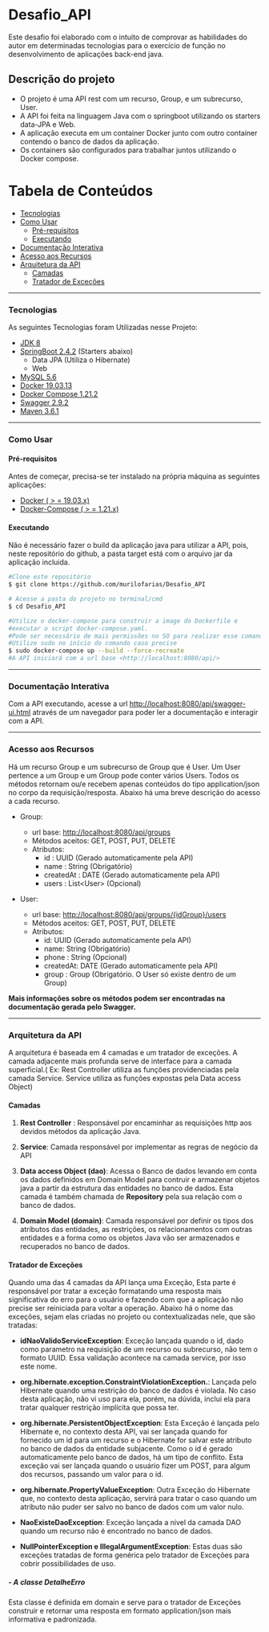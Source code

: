 # Desafio_API
Este desafio foi elaborado com o intuito de comprovar as habilidades do autor em determinadas tecnologias para o exercício
de função no desenvolvimento de aplicações back-end java.

## Descrição do projeto
* O projeto é uma API rest com um recurso, Group, e um subrecurso, User.
* A API foi feita na linguagem Java com o springboot utilizando os starters data-JPA e Web.
* A aplicação executa em um container Docker junto com outro container contendo o banco de dados da aplicação. 
* Os containers são configurados para trabalhar juntos utilizando o Docker compose.

Tabela de Conteúdos
=================
<!--ts-->
* [Tecnologias](#tecnologias)
* [Como Usar](#como-usar)
    * [Pré-requisitos](#pré-requisitos)
    * [Executando](#executando)
* [Documentação Interativa](#documentação-Interativa)
* [Acesso aos Recursos](#acesso-aos-recursos)
* [Arquitetura da API](#arquitetura-da-api)
  * [Camadas](#camadas)
  * [Tratador de Exceções](#tratador-de-exceções)
<!--te-->

---
### Tecnologias
As seguintes Tecnologias foram Utilizadas nesse Projeto:
* [JDK 8](https://www.oracle.com/br/java/technologies/javase/javase-jdk8-downloads.html)
* [SpringBoot 2.4.2](https://start.spring.io/) (Starters abaixo)
  * Data JPA (Utiliza o Hibernate)
  * Web
* [MySQL 5.6](https://www.mysql.com/)
* [Docker 19.03.13](https://www.docker.com/)
* [Docker Compose 1.21.2](https://docs.docker.com/compose/)
* [Swagger 2.9.2](https://swagger.io/)
* [Maven 3.6.1](https://maven.apache.org/)

---
### Como Usar

#### Pré-requisitos
Antes de começar, precisa-se ter instalado na própria máquina as
seguintes aplicações:
* [Docker ( > = 19.03.x)](https://docs.docker.com/get-docker/)
* [Docker-Compose ( > = 1.21.x)](https://docs.docker.com/compose/install/)

#### Executando
Não é necessário fazer o build da aplicação java para utilizar a API, pois,
neste repositório do github, a pasta target está com o arquivo jar da aplicação incluida.

```bash
#Clone este repositório
$ git clone https://github.com/murilofarias/Desafio_API

# Acesse a pasta do projeto no terminal/cmd
$ cd Desafio_API

#Utilize o docker-compose para construir a image do Dockerfile e
#executar o script docker-compose.yaml.
#Pode ser necessário de mais permissões no SO para realizar esse comando. 
#Utilize sudo no início do comando caso precise
$ sudo docker-compose up --build --force-recreate
#A API iniciará com a url base <http://localhost:8080/api/> 
```

---
### Documentação Interativa
Com a API executando, acesse a url <http://localhost:8080/api/swagger-ui.html> através de um
navegador para poder ler a documentação e interagir com a API.

---
### Acesso aos Recursos
Há um recurso Group e um subrecurso de Group que é User. Um User pertence a um Group e
um Group pode conter vários Users. Todos os métodos retornam ou/e recebem apenas conteúdos 
do tipo application/json no corpo da requisição/resposta. Abaixo há uma breve descrição do acesso a cada recurso.

* Group:
  * url base: <http://localhost:8080/api/groups>
  * Métodos aceitos: GET, POST, PUT, DELETE
  * Atributos:
    * id : UUID (Gerado automaticamente pela API)
    * name : String (Obrigatório)
    * createdAt : DATE (Gerado automaticamente pela API)
    * users : List\<User> (Opcional)
  
* User:
  * url base: <http://localhost:8080/api/groups/{idGroup}/users>
  * Métodos aceitos: GET, POST, PUT, DELETE
  * Atributos:
    * id: UUID (Gerado automaticamente pela API)
    * name: String (Obrigatório)
    * phone : String (Opcional)
    * createdAt: DATE (Gerado automaticamente pela API)
    * group : Group (Obrigatório. O User só existe dentro de um Group)
  
**Mais informações sobre os métodos podem ser encontradas na documentação gerada
pelo Swagger.**

---
### Arquitetura da API
A arquitetura é baseada em 4 camadas e um tratador de exceções. A camada adjacente mais  profunda serve de interface
para a camada superficial.( Ex: Rest Controller utiliza as funções providenciadas pela camada Service. Service 
utiliza as funções expostas pela Data access Object)

#### Camadas

1. **Rest Controller** :
  Responsável por encaminhar as requisições http aos devidos métodos da aplicação Java.
  
  
2. **Service**:
  Camada responsável por implementar as regras de negócio da API
  
  
3. **Data access Object (dao)**:
  Acessa o Banco de dados levando em conta os dados definidos em Domain Model para contruir e armazenar objetos java a 
  partir da estrutura das entidades no banco de dados. Esta camada é também chamada de **Repository** pela sua relação
  com o banco de dados.
  
  
4. **Domain Model (domain)**:
  Camada responsável por definir os tipos dos atributos das entidades, as restrições, os relacionamentos com outras 
  entidades e a forma como os objetos Java vão ser armazenados e recuperados no banco de dados.
   
#### Tratador de Exceções
 Quando uma das 4 camadas da API lança uma Exceção, Esta parte é responsável por tratar a exceção formatando uma 
 resposta mais significativa do erro para o usuário e fazendo com que a aplicação não precise ser reiniciada para 
 voltar a operação. Abaixo há o nome das exceções, sejam elas criadas no projeto ou contextualizadas nele, que são 
 tratadas:

* **idNaoValidoServiceException**:
  Exceção lançada quando o id, dado como parametro na requisição de um recurso ou 
  subrecurso, não tem o formato UUID. Essa validação acontece na camada service, por isso este nome.
  

* **org.hibernate.exception.ConstraintViolationException.**:
  Lançada pelo Hibernate quando uma restrição do banco de dados é violada. No caso desta aplicação, não vi uso
  para ela, porém, na dúvida, inclui ela para tratar qualquer restrição implícita que possa ter.
  
  
* **org.hibernate.PersistentObjectException**:
  Esta Exceção é lançada pelo Hibernate e, no contexto desta API, vai ser lançada quando for fornecido um id para um
  recurso e o Hibernate for salvar este atributo no banco de dados da entidade subjacente. Como o id é gerado 
  automaticamente pelo banco de dados, há um tipo de conflito. Esta exceção vai ser lançada quando o usuário fizer
  um POST, para algum dos recursos, passando um valor para o id.
  
  
* **org.hibernate.PropertyValueException**:
  Outra Exceção do Hibernate que, no contexto desta aplicação, servirá para tratar o caso quando um atributo não puder 
  ser salvo no banco de dados com um valor nulo.
  
  
* **NaoExisteDaoException**:
  Exceção lançada a nível da camada DAO quando um recurso não é encontrado no banco de dados.
  
  
* **NullPointerException e IllegalArgumentException**:
  Estas duas são exceções tratadas de forma genérica pelo tratador de Exceções para cobrir possibilidades de uso.
  


##### - A classe DetalheErro
Esta classe é definida em domain e serve para o tratador de Exceções construir e retornar uma resposta em 
formato application/json mais informativa e padronizada.






  
  




